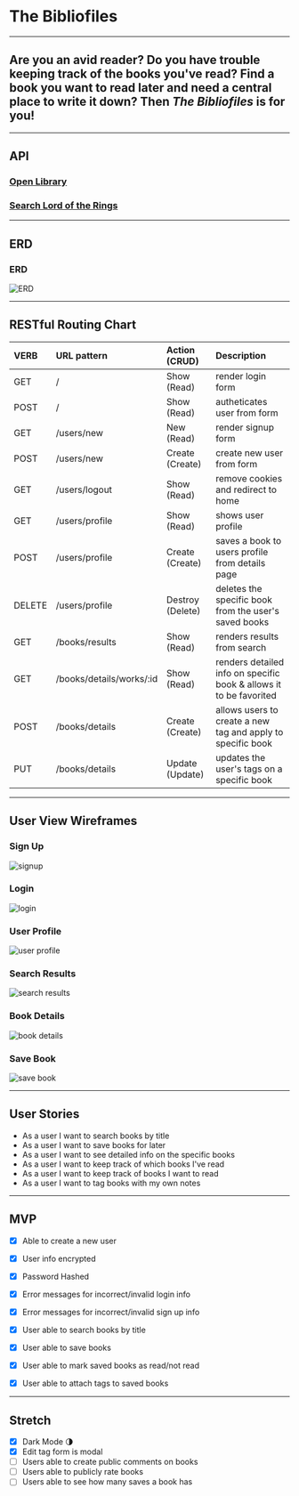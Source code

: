 # The Bibliofiles
---

## Are you an avid reader? Do you have trouble keeping track of the books you've read? Find a book you want to read later and need a central place to write it down? Then *The Bibliofiles* is for you!

---

## API
### [Open Library](https://openlibrary.org/developers/api)


### [Search Lord of the Rings](http://openlibrary.org/search.json?title=the+lord+of+the+rings)

---

## ERD

### ERD
![ERD](/images/ERD.png)

---

## RESTful Routing Chart

| VERB | URL pattern | Action \(CRUD\) | Description |
| :--- | :--- | :--- | :--- |
| GET | / | Show \(Read\) | render login form |
| POST | / | Show \(Read\) | autheticates user from form|
| GET | /users/new | New \(Read\) | render signup form |
| POST | /users/new |Create \(Create\) | create new user from form |
| GET | /users/logout | Show \(Read\) | remove cookies and redirect to home |
| GET | /users/profile | Show \(Read\) | shows user profile |
| POST | /users/profile | Create \(Create\) | saves a book to users profile from details page |
| DELETE | /users/profile | Destroy \(Delete\) | deletes the specific book from the user's saved books |
| GET | /books/results | Show \(Read\) | renders results from search |
| GET | /books/details/works/:id | Show \(Read\) | renders detailed info on specific book & allows it to be favorited|
| POST | /books/details | Create \(Create\) | allows users to create a new tag and apply to specific book|
| PUT | /books/details | Update \(Update\) | updates the user's tags on a specific book |

---

## User View Wireframes

### Sign Up
![signup](./images/Sign-Up%401x.png)

### Login
![login](./images/Login%401x.png)

### User Profile
![user profile](./images/User-Profile%401x.png)

### Search Results
![search results](./images/Search%20Results%401x.png)

### Book Details
![book details](./images/Book%20Details%401x.png)

### Save Book
![save book](./images/Save%20Book%20Modal%401x.png)

---

## User Stories
- As a user I want to search books by title
- As a user I want to save books for later
- As a user I want to see detailed info on the specific books
- As a user I want to keep track of which books I've read
- As a user I want to keep track of books I want to read
- As a user I want to tag books with my own notes

---

## MVP
- [X] Able to create a new user
- [X] User info encrypted
- [X] Password Hashed
- [X] Error messages for incorrect/invalid login info
- [X] Error messages for incorrect/invalid sign up info
- [X] User able to search books by title
- [X] User able to save books
- [X] User able to mark saved books as read/not read
- [X] User able to attach tags to saved books


---

## Stretch
- [X] Dark Mode 🌗
- [X] Edit tag form is modal
- [ ] Users able to create public comments on books
- [ ] Users able to publicly rate books
- [ ] Users able to see how many saves a book has

